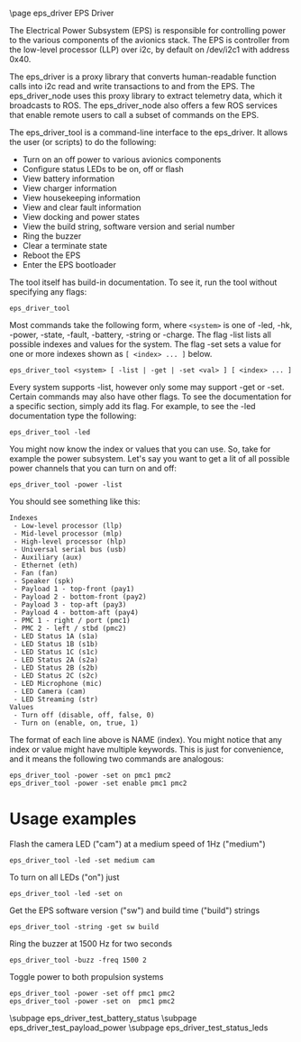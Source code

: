 \page eps_driver EPS Driver

The Electrical Power Subsystem (EPS) is responsible for controlling power to the
various components of the avionics stack. The EPS is controller from the
low-level processor (LLP) over i2c, by default on /dev/i2c1 with address 0x40.

The eps_driver is a proxy library that converts human-readable function calls
into i2c read and write transactions to and from the EPS. The eps_driver_node
uses this proxy library to extract telemetry data, which it broadcasts to ROS.
The eps_driver_node also offers a few ROS services that enable remote users to
call a subset of commands on the EPS.

The eps_driver_tool is a command-line interface to the eps_driver. It allows the
user (or scripts) to do the following:

* Turn on an off power to various avionics components
* Configure status LEDs to be on, off or flash
* View battery information
* View charger information
* View housekeeping information
* View and clear fault information
* View docking and power states
* View the build string, software version and serial number
* Ring the buzzer
* Clear a terminate state
* Reboot the EPS
* Enter the EPS bootloader

The tool itself has build-in documentation. To see it, run the tool without specifying any flags:

    eps_driver_tool

Most commands take the following form, where `<system>` is one of -led, -hk,
-power, -state, -fault, -battery, -string or -charge. The flag -list lists all
possible indexes and values for the system. The flag -set sets a value for one
or more indexes shown as `[ <index> ... ]` below.

    eps_driver_tool <system> [ -list | -get | -set <val> ] [ <index> ... ]

Every system supports -list, however only some may support -get or -set. Certain
commands may also have other flags. To see the documentation for a specific
section, simply add its flag. For example, to see the -led documentation type
the following:

    eps_driver_tool -led

You might now know the index or values that you can use. So, take for example
the power subsystem. Let's say you want to get a lit of all possible power
channels that you can turn on and off:

    eps_driver_tool -power -list

You should see something like this:

    Indexes
     - Low-level processor (llp)
     - Mid-level processor (mlp)
     - High-level processor (hlp)
     - Universal serial bus (usb)
     - Auxiliary (aux)
     - Ethernet (eth)
     - Fan (fan)
     - Speaker (spk)
     - Payload 1 - top-front (pay1)
     - Payload 2 - bottom-front (pay2)
     - Payload 3 - top-aft (pay3)
     - Payload 4 - bottom-aft (pay4)
     - PMC 1 - right / port (pmc1)
     - PMC 2 - left / stbd (pmc2)
     - LED Status 1A (s1a)
     - LED Status 1B (s1b)
     - LED Status 1C (s1c)
     - LED Status 2A (s2a)
     - LED Status 2B (s2b)
     - LED Status 2C (s2c)
     - LED Microphone (mic)
     - LED Camera (cam)
     - LED Streaming (str)
    Values
     - Turn off (disable, off, false, 0)
     - Turn on (enable, on, true, 1)

The format of each line above is NAME (index). You might notice that any index
or value might have multiple keywords. This is just for convenience, and it
means the following two commands are analogous:

    eps_driver_tool -power -set on pmc1 pmc2
    eps_driver_tool -power -set enable pmc1 pmc2

# Usage examples

Flash the camera LED ("cam") at a medium speed of 1Hz ("medium")

    eps_driver_tool -led -set medium cam

To turn on all LEDs ("on") just

    eps_driver_tool -led -set on

Get the EPS software version ("sw") and build time ("build") strings

    eps_driver_tool -string -get sw build

Ring the buzzer at 1500 Hz for two seconds

    eps_driver_tool -buzz -freq 1500 2

Toggle power to both propulsion systems

    eps_driver_tool -power -set off pmc1 pmc2
    eps_driver_tool -power -set on  pmc1 pmc2

\subpage eps_driver_test_battery_status
\subpage eps_driver_test_payload_power
\subpage eps_driver_test_status_leds